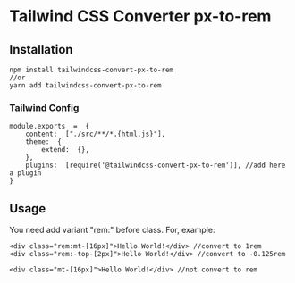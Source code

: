 # Tailwind CSS Converter px-to-rem

## Installation

    npm install tailwindcss-convert-px-to-rem
    //or
    yarn add tailwindcss-convert-px-to-rem

### Tailwind Config

    module.exports  =  { 
	    content:  ["./src/**/*.{html,js}"],
	    theme:  { 
		    extend:  {}, 
		}, 
		plugins:  [require('@tailwindcss-convert-px-to-rem')], //add here a plugin
	}

## Usage
You need add variant "rem:" before class. For, example:

    <div class="rem:mt-[16px]">Hello World!</div> //convert to 1rem
    <div class="rem:-top-[2px]">Hello World!</div> //convert to -0.125rem
    
    <div class="mt-[16px]">Hello World!</div> //not convert to rem
    
